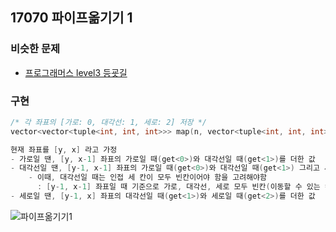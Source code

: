 ## 17070 파이프옮기기 1

### 비슷한 문제
- [프로그래머스 level3 등굣길](https://github.com/Yuz-Algorithm-Learning/algorithm-learning/tree/main/programmers/level3/등굣길)

### 구현
```c++
/* 각 좌표의 [가로: 0, 대각선: 1, 세로: 2] 저장 */
vector<vector<tuple<int, int, int>>> map(n, vector<tuple<int, int, int>>(n));

현재 좌표를 [y, x] 라고 가정
- 가로일 땐, [y, x-1] 좌표의 가로일 때(get<0>)와 대각선일 때(get<1>)를 더한 값 
- 대각선일 땐, [y-1, x-1] 좌표의 가로일 때(get<0>)와 대각선일 때(get<1>) 그리고 세로일 때(get<0>)를 더한 값 
    - 이때, 대각선일 때는 인접 세 칸이 모두 빈칸이어야 함을 고려해야함   
      : [y-1, x-1] 좌표일 때 기준으로 가로, 대각선, 세로 모두 빈칸(이동할 수 있는 칸)이어야 한다.
- 세로일 땐, [y-1, x] 좌표의 대각선일 때(get<1>)와 세로일 때(get<2>)를 더한 값 
```
![파이프옮기기1](https://user-images.githubusercontent.com/57518908/156704288-db6c856e-ce4b-428c-8913-33f19c1a86a1.png)


